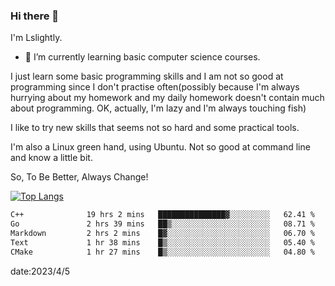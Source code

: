 ### Hi there 👋

I'm Lslightly.

- 🌱 I’m currently learning basic computer science courses.

I just learn some basic programming skills and I am not so good at programming since I don't practise often(possibly because I'm always hurrying about my homework and my daily homework doesn't contain much about programming. OK, actually, I'm lazy and I'm always touching fish)

I like to try new skills that seems not so hard and some practical tools.

I'm also a Linux green hand, using Ubuntu. Not so good at command line and know a little bit.

So, To Be Better, Always Change!

[![Top Langs](https://github-readme-stats.vercel.app/api/top-langs/?username=Lslightly&layout=compact)](https://github.com/anuraghazra/github-readme-stats)

<!--START_SECTION:waka-->

```txt
C++              19 hrs 2 mins   ███████████████▓░░░░░░░░░   62.41 %
Go               2 hrs 39 mins   ██▒░░░░░░░░░░░░░░░░░░░░░░   08.71 %
Markdown         2 hrs 2 mins    █▓░░░░░░░░░░░░░░░░░░░░░░░   06.70 %
Text             1 hr 38 mins    █▒░░░░░░░░░░░░░░░░░░░░░░░   05.40 %
CMake            1 hr 27 mins    █▒░░░░░░░░░░░░░░░░░░░░░░░   04.80 %
```

<!--END_SECTION:waka-->

date:2023/4/5

